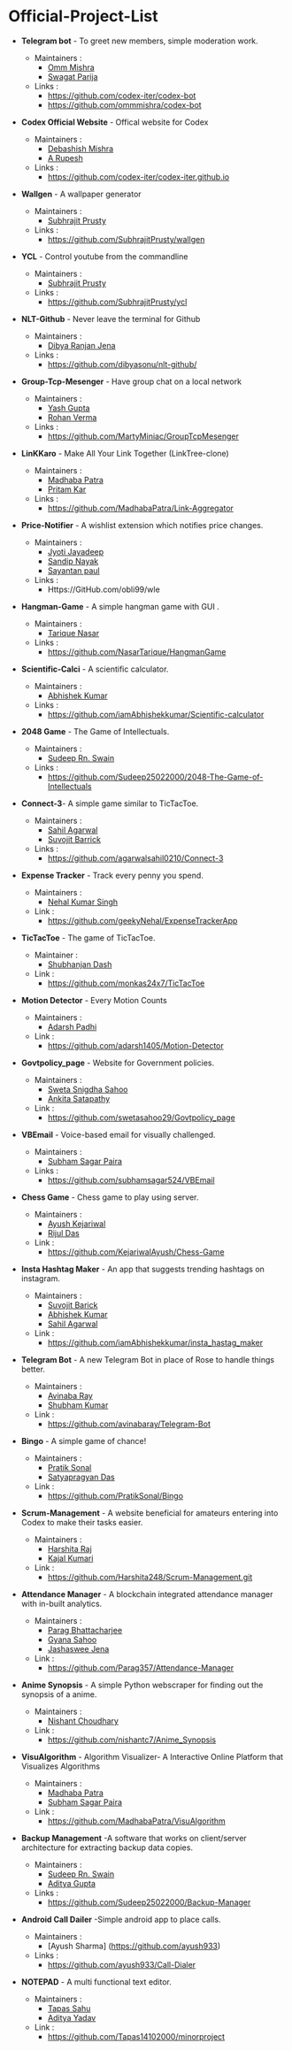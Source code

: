 # Official-Project-List

- **Telegram bot** - To greet new members, simple moderation work.
  - Maintainers : 
    - [Omm Mishra](https://github.com/ommmishra/)
    - [Swagat Parija](https://github.com/swagat5147)        
  - Links : 
    - https://github.com/codex-iter/codex-bot
    - https://github.com/ommmishra/codex-bot
  
- **Codex Official Website** - Offical website for Codex
  - Maintainers : 
    - [Debashish Mishra](https://github.com/Zanark/)
    - [A Rupesh](https://github.com/rupesh1310)
  - Links : 
    - https://github.com/codex-iter/codex-iter.github.io

- **Wallgen** - A wallpaper generator
  - Maintainers : 
    - [Subhrajit Prusty](https://github.com/SubhrajitPrusty)
  - Links :
    - https://github.com/SubhrajitPrusty/wallgen

- **YCL** - Control youtube from the commandline
  - Maintainers : 
    - [Subhrajit Prusty](https://github.com/SubhrajitPrusty)
  - Links :
    - https://github.com/SubhrajitPrusty/ycl
    
- **NLT-Github** - Never leave the terminal for Github
  - Maintainers : 
    - [Dibya Ranjan Jena](https://github.com/dibyasonu)
  - Links :
    - https://github.com/dibyasonu/nlt-github/

    
- **Group-Tcp-Mesenger** - Have group chat on a local network
  - Maintainers : 
    - [Yash Gupta](https://github.com/yash9685)
    - [Rohan Verma](https://github.com/MartyMiniac)
  - Links :
    - https://github.com/MartyMiniac/GroupTcpMesenger


- **LinKKaro** - Make All Your Link Together (LinkTree-clone)
  - Maintainers : 
    - [Madhaba Patra](https://github.com/MadhabaPatra)
    - [Pritam Kar](https://github.com/pikaz143)
  - Links :
    - https://github.com/MadhabaPatra/Link-Aggregator
- **Price-Notifier** - A wishlist extension which notifies price changes.
  - Maintainers :
    - [Jyoti Jayadeep](https://github.com/obli99)
    - [Sandip Nayak](https://github.com/SandipNayak)
    - [Sayantan paul](https://github.com/belikesayantan)
  - Links :
    - Https://GitHub.com/obli99/wle

- **Hangman-Game** - A simple hangman game with GUI .
  - Maintainers :
    - [Tarique Nasar](https://github.com/NasarTarique)
  - Links :
    - https://github.com/NasarTarique/HangmanGame
   

    
- **Scientific-Calci** - A scientific calculator.
  - Maintainers :
    - [Abhishek Kumar](https://github.com/iamAbhishekkumar)
  - Links :
    - https://github.com/iamAbhishekkumar/Scientific-calculator
    
- **2048 Game** - The Game of Intellectuals.
  - Maintainers :
    - [Sudeep Rn. Swain](https://github.com/Sudeep25022000)
  - Links :
    - https://github.com/Sudeep25022000/2048-The-Game-of-Intellectuals
    

- **Connect-3**- A simple game similar to TicTacToe.
  - Maintainers :
    - [Sahil Agarwal](https://github.com/agarwalsahil0210)
    - [Suvojit Barrick](https://github.com/SuvojitBarick)
  - Links :
    - https://github.com/agarwalsahil0210/Connect-3

- **Expense Tracker** - Track every penny you spend.
  - Maintainers :
    - [Nehal Kumar Singh](https://github.com/geekyNehal)
  - Link :
    - https://github.com/geekyNehal/ExpenseTrackerApp
- **TicTacToe** - The game of TicTacToe.
  - Maintainer :
    - [Shubhanjan Dash](https://github.com/monkas24x7)
  - Link :
    - https://github.com/monkas24x7/TicTacToe

- **Motion Detector** - Every Motion Counts
  - Maintainers :
    - [Adarsh Padhi](https://github.com/adarsh1405)
  - Link :
    - https://github.com/adarsh1405/Motion-Detector

- **Govtpolicy_page** - Website for Government policies.
  - Maintainers :
     - [Sweta Snigdha Sahoo](https://github.com/swetasahoo29)
     - [Ankita Satapathy](http://github.com/ankita-04)
  - Link :
     - https://github.com/swetasahoo29/Govtpolicy_page
     
- **VBEmail** - Voice-based email for visually challenged.
  - Maintainers : 
    - [Subham Sagar Paira](https://github.com/subhamsagar524)
  - Links :
    - https://github.com/subhamsagar524/VBEmail

- **Chess Game** - Chess game to play using server.
  - Maintainers :
    - [Ayush Kejariwal](https://github.com/KejariwalAyush)
    - [Rijul Das](https://github.com/RIJULDAS)
  - Link :
    - https://github.com/KejariwalAyush/Chess-Game
    
- **Insta Hashtag Maker** - An app that suggests trending hashtags on instagram.
  - Maintainers :
    - [Suvojit Barick](https://github.com/SuvojitBarick)
    - [Abhishek Kumar](https://github.com/iamAbhishekkumar)
    - [Sahil Agarwal](https://github.com/agarwalsahil0210)
  - Link :
    - https://github.com/iamAbhishekkumar/insta_hastag_maker

- **Telegram Bot** - A new Telegram Bot in place of Rose to handle things better.
  - Maintainers :
    - [Avinaba Ray](https://github.com/avinabaray)
    - [Shubham Kumar](https://github.com/shubham171019)
  - Link :
    - https://github.com/avinabaray/Telegram-Bot
    
- **Bingo** - A simple game of chance!
  - Maintainers :
    - [Pratik Sonal](https://github.com/PratikSonal)
    - [Satyapragyan Das](https://github.com/SatyapragyanDas)
  - Link :
    - https://github.com/PratikSonal/Bingo
    
- **Scrum-Management** - A website beneficial for amateurs entering into Codex to make their tasks easier.
  - Maintainers :
    - [Harshita Raj](https://github.com/Harshita248)
    - [Kajal Kumari](https://github.com/kajalkumaribps)
  - Link :
    - https://github.com/Harshita248/Scrum-Management.git
    
- **Attendance Manager** - A blockchain integrated attendance manager with in-built analytics.
  - Maintainers :
    - [Parag Bhattacharjee](https://github.com/parag357)
    - [Gyana Sahoo](https://github.com/TheSpeedX)
    - [Jashaswee Jena](https://github.com/jashasweejena)
  - Link :
    - https://github.com/Parag357/Attendance-Manager
    
- **Anime Synopsis** - A simple Python webscraper for finding out the synopsis of a anime.
  - Maintainers :
    - [Nishant Choudhary](https://github.com/nishantc7)
  - Link :
    - https://github.com/nishantc7/Anime_Synopsis
    
- **VisuAlgorithm** - Algorithm Visualizer- A Interactive Online Platform that Visualizes Algorithms
  - Maintainers :
    - [Madhaba Patra](https://github.com/MadhabaPatra)
    - [Subham Sagar Paira](https://github.com/subhamsagar524)
  - Link :
    - https://github.com/MadhabaPatra/VisuAlgorithm
    
- **Backup Management** -A software that works on client/server architecture for extracting backup data copies.
  - Maintainers :
    - [Sudeep Rn. Swain](https://github.com/Sudeep25022000)
    - [Aditya Gupta](https://github.com/xcyberpunkx0)    
  - Links :
    - https://github.com/Sudeep25022000/Backup-Manager

- **Android Call Dailer** -Simple android app to place calls.
  - Maintainers :
    - [Ayush Sharma] (https://github.com/ayush933)
  - Links :
    - https://github.com/ayush933/Call-Dialer
   
- **NOTEPAD** - A multi functional text editor.
  - Maintainers :
    - [Tapas Sahu](https://github.com/Tapas14102000)
    - [Aditya Yadav](https://github.com/Aditya286)
  - Link :
    - https://github.com/Tapas14102000/minorproject
